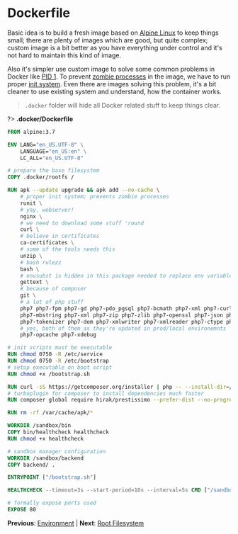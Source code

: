 # Dockerfile

Basic idea is to build a fresh image based on [Alpine Linux](https://alpinelinux.org/about/) to keep things small; there are plenty of images
which are good, but quite complex; custom image is a bit better as you have everything under control and it's not hard to maintain this kind of image.

Also it's simpler use custom image to solve some common problems in Docker
like [PID 1](https://blog.phusion.nl/2015/01/20/docker-and-the-pid-1-zombie-reaping-problem/). To prevent [zombie processes](https://en.wikipedia.org/wiki/Zombie_process)
in the image, we have to run proper [init system](http://smarden.org/runit/). Even there are images solving this problem, it's a bit cleaner to
use existing system and understand, how the container works.

> `.docker` folder will hide all Docker related stuff to keep things clear.

?> **.docker/Dockerfile**

```dockerfile
FROM alpine:3.7

ENV LANG="en_US.UTF-8" \
    LANGUAGE="en_US:en" \
    LC_ALL="en_US.UTF-8"

# prepare the base filesystem
COPY .docker/rootfs /

RUN apk --update upgrade && apk add --no-cache \
	# proper init system; prevents zombie processes
	runit \
	# yay, webserver!
	nginx \
	# we need to download some stuff 'round
	curl \
	# believe in certificates 
	ca-certificates \
	# some of the tools needs this
	unzip \
	# bash rulezz
	bash \
	# envsubst is hidden in this package needed to replace env variables in files
	gettext \
	# because of composer
	git \
	# a lot of php stuff
	php7 php7-fpm php7-gd php7-pdo_pgsql php7-bcmath php7-xml php7-curl php7-intl \
	php7-mbstring php7-xml php7-zip php7-zlib php7-openssl php7-json php7-fileinfo \
	php7-tokenizer php7-dom php7-xmlwriter php7-xmlreader php7-ctype php7-phar \
	# yes, both of them as they're updated in prod/local environemnts
	php7-opcache php7-xdebug

# init scripts must be executable
RUN chmod 0750 -R /etc/service
RUN chmod 0750 -R /etc/bootstrap
# setup executable on boot script
RUN chmod +x /bootstrap.sh

RUN curl -sS https://getcomposer.org/installer | php -- --install-dir=/usr/bin --filename=composer
# turboplugin for composer to install dependencies much faster
RUN composer global require hirak/prestissimo --prefer-dist --no-progress

RUN rm -rf /var/cache/apk/*

WORKDIR /sandbox/bin
COPY bin/healthcheck healthcheck
RUN chmod +x healthcheck

# sandbox manager configuration
WORKDIR /sandbox/backend
COPY backend/ .

ENTRYPOINT ["/bootstrap.sh"]

HEALTHCHECK --timeout=3s --start-period=10s --interval=5s CMD ["/sandbox/bin/healthcheck"]

# formally expose ports used
EXPOSE 80
```

**Previous**: [Environment](/getting-started/environment) | **Next**: [Root Filesystem](/getting-started/rootfs)
